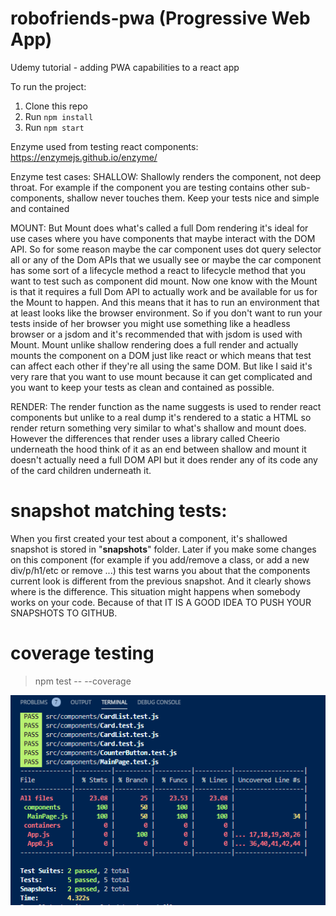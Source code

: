 # robofriends-pwa (Progressive Web App)

Udemy tutorial - adding PWA capabilities to a react app

To run the project:

1. Clone this repo
2. Run `npm install`
3. Run `npm start`

Enzyme used from testing react components: https://enzymejs.github.io/enzyme/

Enzyme test cases:
SHALLOW:
Shallowly renders the component, not deep throat. For example if the component you are testing contains other sub-components, shallow never touches them. Keep your tests nice and simple and contained

MOUNT:
But Mount does what's called a full Dom rendering it's ideal for use cases where you have components that maybe interact with the DOM API. So for some reason maybe the car component uses dot query selector all or any of the Dom APIs that we usually see or maybe the car component has some sort of a lifecycle method a react to lifecycle method
that you want to test such as component did mount. Now one know with the Mount is that it requires a full Dom API to actually work and be available for us for the Mount to happen. And this means that it has to run an environment that at least looks like the browser environment.  So if you don't want to run your tests inside of her browser you might use something like a headless browser or a jsdom and it's recommended that with jsdom is used with Mount. Mount unlike shallow rendering does a full render and actually mounts the component on a DOM just like react or which means that test can affect each other if they're all using the same DOM. But like I said it's very rare that you want to use mount because it can get complicated and you want to keep your tests as clean and contained as possible.

RENDER:
The render function as the name suggests is used to render react components but unlike to a real dump it's rendered to a static a HTML so render return something very
similar to what's shallow and mount does. However the differences that render uses a library called Cheerio underneath the hood think of it as an end between shallow and mount it doesn't actually need a full DOM API but it does render any of its code any of the card children underneath it.

# snapshot matching tests:

When you first created your test about a component, it's shallowed snapshot is stored in "__snapshots__" folder. Later if you make some changes on this component (for example if you add/remove a class, or add a new div/p/h1/etc or remove ...) this test warns you about that the components current look is different from the previous snapshot. And it clearly shows where is the difference. This situation might happens when somebody works on your code. Because of that IT IS A GOOD IDEA TO PUSH YOUR SNAPSHOTS TO GITHUB.

# coverage testing

> npm test -- --coverage

![Test Result Image](coverage-testing-results.png)